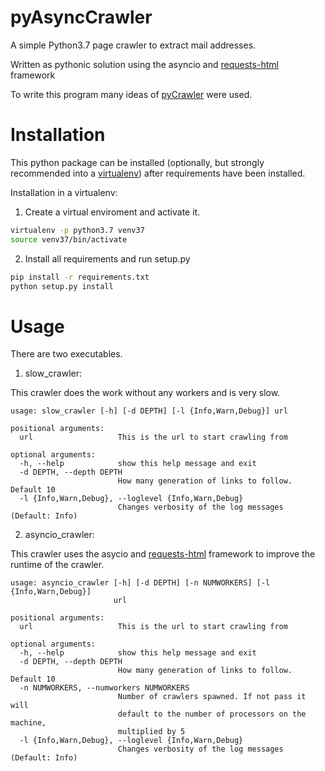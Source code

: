 # pyAsyncCrawler
A simple Python3.7 page crawler to extract mail addresses.

Written as pythonic solution using the asyncio and
<a href="https://github.com/psf/requests-html">requests-html</a> framework

To write this program many ideas of <a href="https://github.com/gandie/pyCrawler">pyCrawler</a>
were used.

# Installation
This python package can be installed (optionally, but strongly recommended into a <a href="http://docs.python-guide.org/en/latest/dev/virtualenvs/#lower-level-virtualenv">virtualenv</a>)
after requirements have been installed.

Installation in a virtualenv:
1. Create a virtual enviroment and activate it.
```bash
virtualenv -p python3.7 venv37
source venv37/bin/activate
```
2. Install all requirements and run setup.py
```bash
pip install -r requirements.txt
python setup.py install
```

# Usage
There are two executables.
1. slow_crawler:

This crawler does the work without any workers and is very slow.

```
usage: slow_crawler [-h] [-d DEPTH] [-l {Info,Warn,Debug}] url

positional arguments:
  url                   This is the url to start crawling from

optional arguments:
  -h, --help            show this help message and exit
  -d DEPTH, --depth DEPTH
                        How many generation of links to follow. Default 10
  -l {Info,Warn,Debug}, --loglevel {Info,Warn,Debug}
                        Changes verbosity of the log messages (Default: Info)

```
2. asyncio_crawler:

This crawler uses the asycio and <a href="https://github.com/psf/requests-html">requests-html</a>
framework to improve the runtime of the crawler.

```
usage: asyncio_crawler [-h] [-d DEPTH] [-n NUMWORKERS] [-l {Info,Warn,Debug}]
                       url

positional arguments:
  url                   This is the url to start crawling from

optional arguments:
  -h, --help            show this help message and exit
  -d DEPTH, --depth DEPTH
                        How many generation of links to follow. Default 10
  -n NUMWORKERS, --numworkers NUMWORKERS
                        Number of crawlers spawned. If not pass it will
                        default to the number of processors on the machine,
                        multiplied by 5
  -l {Info,Warn,Debug}, --loglevel {Info,Warn,Debug}
                        Changes verbosity of the log messages (Default: Info)


```
